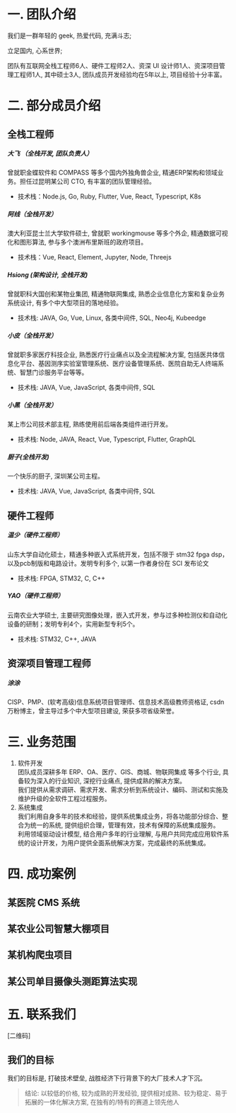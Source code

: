 # 一. 团队介绍
我们是一群年轻的 geek, 热爱代码, 充满斗志;  

立足国内, 心系世界;  

团队有互联网全栈工程师6人、硬件工程师2人、资深 UI 设计师1人、资深项目管理工程师1人, 其中硕士3人, 团队成员开发经验均在5年以上, 项目经验十分丰富。

# 二. 部分成员介绍
## 全栈工程师
##### 大飞 （全栈开发, 团队负责人）

曾就职金蝶软件和 COMPASS 等多个国内外独角兽企业, 精通ERP架构和领域业务。担任过昆明某公司 CTO, 有丰富的团队管理经验。

+ 技术栈：Node.js, Go, Ruby, Flutter, Vue, React, Typescript, K8s

##### 阿线（全栈开发）

澳大利亚昆士兰大学软件硕士, 曾就职 workingmouse 等多个外企, 精通数据可视化和图形算法, 参与多个澳洲布里斯班的政府项目。

+ 技术栈：Vue, React, Element, Jupyter, Node, Threejs

##### Hsiong (架构设计, 全栈开发)

曾就职科大国创和某物业集团, 精通物联网集成, 熟悉企业信息化方案和复杂业务系统设计, 有多个中大型项目的落地经验。

+ 技术栈: JAVA, Go, Vue, Linux, 各类中间件, SQL, Neo4j, Kubeedge

##### 小皮（全栈开发）
曾就职多家医疗科技企业, 熟悉医疗行业痛点以及全流程解决方案, 包括医共体信息化平台、基因测序实验室管理系统、医疗设备管理系统、医院自助无人终端系统、智慧门诊服务平台等等。

+ 技术栈: JAVA, Vue, JavaScript, 各类中间件, SQL

##### 小黑（全栈开发）
某上市公司技术部主程, 熟练使用前后端各类组件进行开发。

+ 技术栈: Node, JAVA, React, Vue, Typescript, Flutter, GraphQL

##### 厨子(全栈开发)
一个快乐的厨子, 深圳某公司主程。

+ 技术栈: JAVA, Vue, JavaScript, 各类中间件, SQL

## 硬件工程师

##### 温少（硬件工程师）
山东大学自动化硕士，精通多种嵌入式系统开发，包括不限于 stm32 fpga  dsp，以及pcb制版和电路设计。发明专利多个, 以第一作者身份在 SCI 发布论文 

+ 技术栈: FPGA, STM32, C, C++

##### YAO（硬件工程师）
云南农业大学硕士, 主要研究图像处理，嵌入式开发，参与过多种检测仪和自动化设备的研制；发明专利4个，实用新型专利5个。

+ 技术栈: STM32, C++, JAVA

## 资深项目管理工程师

##### 涂涂

CISP、PMP、(软考高级)信息系统项目管理师、信息技术高级教师资格证, csdn 万粉博主，曾主导过多个中大型项目建设, 荣获多项省级荣誉。


# 三. 业务范围
1. 软件开发  
团队成员深耕多年 ERP、OA、医疗、GIS、商城、物联网集成 等多个行业, 具备较为深入的行业知识, 深挖行业痛点, 提供成熟的解决方案。  
我们提供从需求调研、需求开发、需求分析到系统设计、编码、测试和实施及维护升级的全软件工程过程服务。
2. 系统集成  
我们利用自身多年的技术和经验，提供系统集成业务，将各功能部分综合、整合为统一的系统, 提供组织合理，管理有效，技术有保障的系统集成服务。  
利用领域驱动设计模型, 结合用户多年的行业理解, 与用户共同完成应用软件系统的设计开发，为用户提供全面系统解决方案，完成最终的系统集成。

# 四. 成功案例
## 某医院 CMS 系统

## 某农业公司智慧大棚项目

## 某机构爬虫项目

## 某公司单目摄像头测距算法实现

# 五. 联系我们
[二维码]

<!-- # 六. 里程碑
<table>
<tr>
<th>时间点</th>
<th>事件</th>
</tr>


<tr>
<td>2022-08-03</td>
<td>完成单体后端架构 base-backend</td>
</tr>

<tr>
<td>2022-07-27</td>
<td>完成项目 <br/>crack-verify-code-with-OpenCV</td>
</tr>

<tr>
<td>2022-07-26</td>
<td>完成 ynfy.tech 备案</td>
</tr>

<tr>
<td>2022-07-05</td>
<td>发布 Maven 工具 <br/> http-util-java</td>
</tr>

<tr>
<td>2022-06-11</td>
<td>团队成立</td>
</tr>

<tr>
<td>2022-05-31</td>
<td>注册 ynfy.tech</td>
</tr>

</table> -->


## 我们的目标
我们的目标是, 打破技术壁垒, 战胜经济下行背景下的大厂技术人才下沉。   

<!-- <table>
<thead>
	<td>我们的优势</td>
	<td>大厂</td>
	<td>备注</td>
</thead>
<tbody>

	<td>相对顶尖的技术能力</td>
	<td>❌</td>
	<td>选个技术向的赛道</td>
</tbody>
  <tbody>

    <td>相对成熟的项目经验</td>
    <td>❌</td>
    <td>备注</td>
  </tbody>
    <tbody>

    <td>系统较为稳定</td>
    <td>❌</td>
    <td>备注</td>
  </tbody>
    </tbody>
    <tbody>

    <td>系统容易拓展</td>
    <td>❌</td>
    <td>备注</td>
  </tbody>
<tbody>

	<td>相对低廉的价格</td>
	<td>✅</td>
	<td>备注</td>
</tbody>
<tbody>

	<td>相对快速的开发</td>
	<td>❌</td>
	<td>一定要向 sass 和低代码前进</td>
</tbody>
<tbody>

	<td>本土化优势</td>
	<td>✅</td>
	<td>备注</td>
</tbody>
<tbody>

	<td>提供较为成熟的行业解决方案</td>
	<td>❌</td>
	<td>备注</td>
</tbody>
</table> -->




> 结论: 以较低的价格, 较为成熟的开发经验, 提供相对成熟、较为稳定、易于拓展的一体化解决方案, 在独有的/特有的赛道上领先他人
